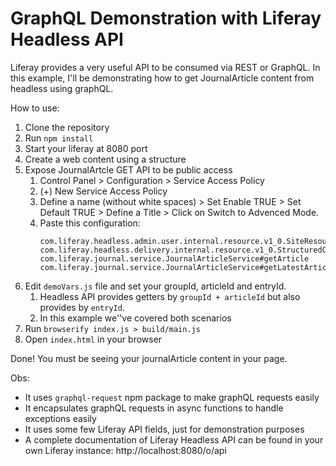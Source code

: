 # GraphQL Demonstration with Liferay Headless API

Liferay provides a very useful API to be consumed via REST or GraphQL.
In this example, I'll be demonstrating how to get JournalArticle content from headless using graphQL.

How to use:
1. Clone the repository
2. Run `npm install`
3. Start your liferay at 8080 port
4. Create a web content using a structure
5. Expose JournalArtcle GET API to be public access
   1. Control Panel > Configuration > Service Access Policy
   2. (+) New Service Access Policy
   3. Define a name (without white spaces) > Set Enable TRUE > Set Default TRUE > Define a Title > Click on Switch to Advenced Mode.
   4. Paste this configuration:
        ```
        com.liferay.headless.admin.user.internal.resource.v1_0.SiteResourceImpl#getSite
        com.liferay.headless.delivery.internal.resource.v1_0.StructuredContentResourceImpl#getSiteStructuredContentByKey
        com.liferay.journal.service.JournalArticleService#getArticle
        com.liferay.journal.service.JournalArticleService#getLatestArticle
        ```
6. Edit `demoVars.js` file and set your groupId, articleId and entryId.
   1. Headless API provides getters by `groupId + articleId` but also provides by `entryId`.
   2. In this example we''ve covered both scenarios
7. Run `browserify index.js > build/main.js`
8. Open `index.html` in your browser

Done! You must be seeing your journalArticle content in your page.

Obs:
* It uses `graphql-request` npm package to make graphQL requests easily
* It encapsulates graphQL requests in async functions to handle exceptions easily
* It uses some few Liferay API fields, just for demonstration purposes
* A complete documentation of Liferay Headless API can be found in your own Liferay instance: http://localhost:8080/o/api
